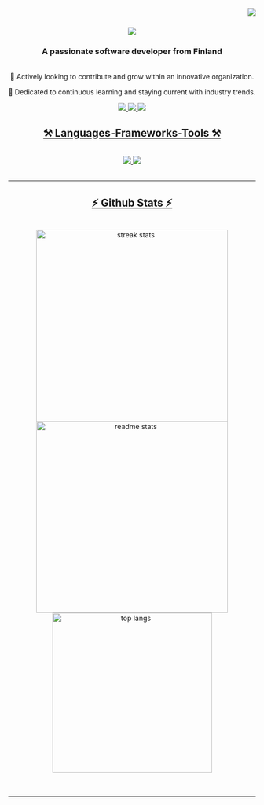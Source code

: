 <img align="right" src="https://visitor-badge.laobi.icu/badge?page_id=trungho1411.trungho1411" />

<h1 align="center">
    <img src="https://readme-typing-svg.herokuapp.com/?font=Righteous&size=35&center=true&vCenter=true&width=500&height=70&duration=4000&lines=Hi+There!+👋+I'm+Trung+Ho!" />
</h1>

<h3 align="center">A passionate software developer from Finland </h3>

<br/>

<div align="center">
 🔭 Actively looking to contribute and grow within an innovative organization.
 
 🌱 Dedicated to continuous learning and staying current with industry trends.

</div>

<div align="center"> 
  <a href="mailto:khanhtrung14111999@gmail.com">
    <img src="https://img.shields.io/badge/Gmail-333333?style=for-the-badge&logo=gmail&logoColor=red" />
  </a>
  <a href="https://www.linkedin.com/in/ho-trung-697736227/" target="_blank">
    <img src="https://img.shields.io/badge/LinkedIn-0077B5?style=for-the-badge&logo=linkedin&logoColor=white" target="_blank" />
  </a>
  <a href="https://github.com/trungho1411" target="_blank">
     <img src="https://img.shields.io/badge/Portfolio-FF5722?style=for-the-badge&logo=todoist&logoColor=white" target="_blank" />
</div>

</hr>

<h2 align="center">⚒️ Languages-Frameworks-Tools ⚒️</h2>
</br>
<div align="center">
    <img src="https://skillicons.dev/icons?i=react,html,css,vscode,github,figma,tailwind,git" />
    <img src="https://skillicons.dev/icons?i=nodejs,javascript,typescript,express,mongodb,nextjs,mysql" /><br>
</div>

<br/>
<hr/>

<h2 align="center">⚡ Github Stats ⚡</h2>
<br>
<div align="center">
  <img width=390 src="https://github-readme-streak-stats.vercel.app/?user=trungho1411&count_private=true&theme=react&border_radius=10" alt="streak stats"/>
  <img width=390 src="https://github-readme-stats.vercel.app/api?username=trungho1411&count_private=true&show_icons=true&theme=react&rank_icon=github&border_radius=10" alt="readme stats" />
  <br/>
  <img width=325 align="center" src="https://github-readme-stats.vercel.app/api/top-langs/?username=salesp07&hide=HTML&langs_count=8&layout=compact&theme=react&border_radius=10&size_weight=0.5&count_weight=0.5&exclude_repo=github-readme-stats" alt="top langs" />
</div>
<br/><br/>

<hr/>

